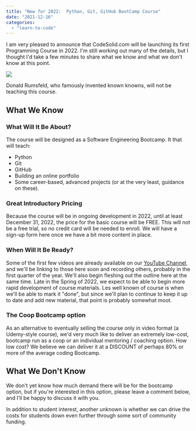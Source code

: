 ```yaml
---
title: "New for 2022:  Python, Git, GitHub BootCamp Course"
date: "2021-12-16"
categories: 
  - "learn-to-code"
---
```


I am very pleased to announce that CodeSolid.com will be launching its first Programming Course in 2022. I'm still working out many of the details, but I thought I'd take a few minutes to share what we know and what we don't know at this point.

![](/images/new-for-2022-python-git-github-bootcamp-course/Rumsfeld-1.jpg)

Donald Rumsfeld, who famously invented known knowns, will not be teaching this course.

## What We Know

### What Will It Be About?

The course will be designed as a Software Engineering Bootcamp. It that will teach:

- Python
- Git
- GitHub
- Building an online portfolio
- Some career-based, advanced projects (or at the very least, guidance on these).

### Great Introductory Pricing

Because the course will be in ongoing development in 2022, until at least December 31, 2022, the price for the basic course will be FREE. This will not be a free trial, so no credit card will be needed to enroll. We will have a sign-up form here once we have a bit more content in place.

### When Will It Be Ready?

Some of the first few videos are already available on our [YouTube Channel](https://www.youtube.com/channel/UCIMbZdlHgg_cXOXj5_MPWIA), and we'll be linking to those here soon and recording others, probably in the first quarter of the year. We'll also begin fleshing out the outline here at the same time. Late in the Spring of 2022, we expect to be able to begin more rapid development of course materials. Les well known of course is when we'll be able to mark it "done", but since we'll plan to continue to keep it up to date and add new material, that point is probably somewhat moot.

### The Coop Bootcamp option

As an alternative to eventually selling the course only in video format (a Udemy-style course), we'd very much like to deliver an extremely low-cost, bootcamp run as a coop or an individual mentoring / coaching option. How low cost? We believe we can deliver it at a DISCOUNT of perhaps 80% or more of the average coding Bootcamp.

## What We Don't Know

We don't yet know how much demand there will be for the bootcamp option, but if you're interested in this option, please leave a comment below, and I'll be happy to discuss it with you.

In addition to student interest, another unknown is whether we can drive the costs for students down even further through some sort of community funding.
